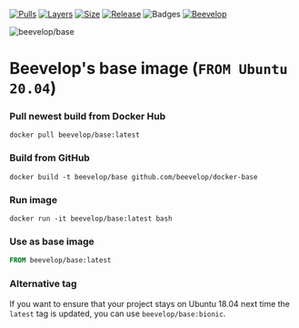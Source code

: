 [![Pulls](https://shields.beevelop.com/docker/pulls/beevelop/base.svg?style=flat-square)](https://links.beevelop.com/d-base)
[![Layers](https://shields.beevelop.com/docker/image/layers/beevelop/base/latest.svg?style=flat-square)](https://links.beevelop.com/d-base)
[![Size](https://shields.beevelop.com/docker/image/size/beevelop/base/latest.svg?style=flat-square)](https://links.beevelop.com/d-base)
[![Release](https://shields.beevelop.com/github/release/beevelop/docker-base.svg?style=flat-square)](https://github.com/beevelop/docker-base/releases)
![Badges](https://shields.beevelop.com/badge/badges-7-brightgreen.svg?style=flat-square)
[![Beevelop](https://links.beevelop.com/honey-badge)](https://beevelop.com)

![beevelop/base](https://raw.githubusercontent.com/beevelop/docker-base/master/icon.png?raw=true)
# Beevelop's base image (`FROM Ubuntu 20.04`)

### Pull newest build from Docker Hub
```
docker pull beevelop/base:latest
```

### Build from GitHub
```
docker build -t beevelop/base github.com/beevelop/docker-base
```

### Run image
```
docker run -it beevelop/base:latest bash
```

### Use as base image
```Dockerfile
FROM beevelop/base:latest
```

### Alternative tag
If you want to ensure that your project stays on Ubuntu 18.04 next time the `latest` tag is updated, you can use `beevelop/base:bionic`.

